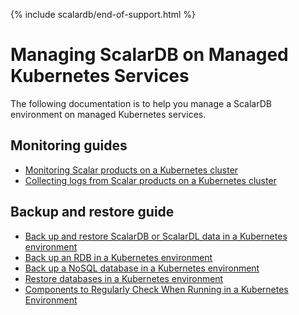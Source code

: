 {% include scalardb/end-of-support.html %}

# Managing ScalarDB on Managed Kubernetes Services

The following documentation is to help you manage a ScalarDB environment on managed Kubernetes services.

## Monitoring guides

* [Monitoring Scalar products on a Kubernetes cluster](K8sMonitorGuide.md)
* [Collecting logs from Scalar products on a Kubernetes cluster](K8sLogCollectionGuide.md)

## Backup and restore guide

* [Back up and restore ScalarDB or ScalarDL data in a Kubernetes environment](BackupRestoreGuide.md)
* [Back up an RDB in a Kubernetes environment](BackupRDB.md)
* [Back up a NoSQL database in a Kubernetes environment](BackupNoSQL.md)
* [Restore databases in a Kubernetes environment](RestoreDatabase.md)
* [Components to Regularly Check When Running in a Kubernetes Environment](RegularCheck.md)
